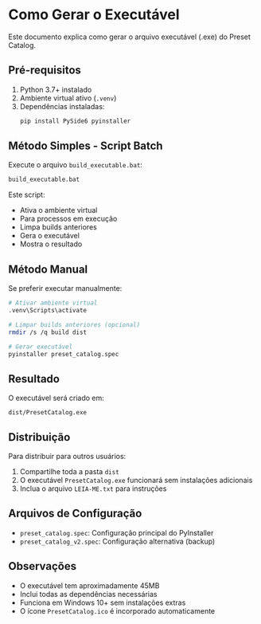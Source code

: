 # Como Gerar o Executável

Este documento explica como gerar o arquivo executável (.exe) do Preset Catalog.

## Pré-requisitos

1. Python 3.7+ instalado
2. Ambiente virtual ativo (`.venv`)
3. Dependências instaladas:
   ```bash
   pip install PySide6 pyinstaller
   ```

## Método Simples - Script Batch

Execute o arquivo `build_executable.bat`:
```bash
build_executable.bat
```

Este script:
- Ativa o ambiente virtual
- Para processos em execução
- Limpa builds anteriores
- Gera o executável
- Mostra o resultado

## Método Manual

Se preferir executar manualmente:

```bash
# Ativar ambiente virtual
.venv\Scripts\activate

# Limpar builds anteriores (opcional)
rmdir /s /q build dist

# Gerar executável
pyinstaller preset_catalog.spec
```

## Resultado

O executável será criado em:
```
dist/PresetCatalog.exe
```

## Distribuição

Para distribuir para outros usuários:
1. Compartilhe toda a pasta `dist`
2. O executável `PresetCatalog.exe` funcionará sem instalações adicionais
3. Inclua o arquivo `LEIA-ME.txt` para instruções

## Arquivos de Configuração

- `preset_catalog.spec`: Configuração principal do PyInstaller
- `preset_catalog_v2.spec`: Configuração alternativa (backup)

## Observações

- O executável tem aproximadamente 45MB
- Inclui todas as dependências necessárias
- Funciona em Windows 10+ sem instalações extras
- O ícone `PresetCatalog.ico` é incorporado automaticamente
